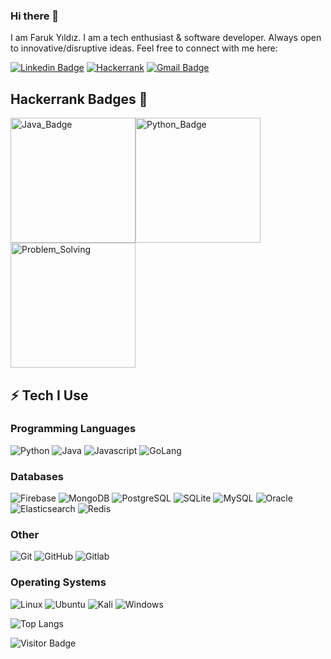 ### Hi there 👋
I am Faruk Yıldız. I am a tech enthusiast & software developer. Always open to innovative/disruptive ideas. Feel free to connect with me here:

[![Linkedin Badge](https://img.shields.io/badge/-farukyildiz-blue?style=flat-square&logo=Linkedin&logoColor=white&link=https://www.linkedin.com/in/farukyildiz/)](https://www.linkedin.com/in/farukyildiz/)
[![Hackerrank](https://img.shields.io/badge/-hackerrank-2EC866?style=flat-square&logo=hackerrank&logoColor=black)](https://www.hackerrank.com/omerfarukyiildiz)
[![Gmail Badge](https://img.shields.io/badge/-Gmail-c14438?style=flat-square&logo=Gmail&logoColor=white&link=mailto:omerfarukyiildiz@gmail.com)](mailto:kanna6501@gmail.com)

## Hackerrank Badges :muscle:
<img src="https://hrcdn.net/fcore/assets/generated-badges/java_level_3_stars_5_linkedin-76cbc0ca6b.png" alt="Java_Badge" width="200" display="inline"/><img src="https://hrcdn.net/fcore/assets/generated-badges/python_level_3_stars_5_linkedin-f25f994a6e.png" alt="Python_Badge" width="200"/>
<img src="https://hrcdn.net/fcore/assets/generated-badges/problem-solving_level_3_stars_5_linkedin-87839cf294.png" alt="Problem_Solving" width="200"/>


## ⚡ Tech I Use

### Programming Languages

![Python](https://img.shields.io/badge/-Python-white?style=rounded-square&logo=Python)
![Java](https://img.shields.io/badge/-Java-black?style=flat-square&logo=java)
![Javascript](https://img.shields.io/badge/-Javascript-black?style=flat-square&logo=javascript)
![GoLang](https://img.shields.io/badge/-Go-black?style=flat-square&logo=go)

### Databases

![Firebase](https://img.shields.io/badge/Firebase-039BE5?style=flat-square&logo=Firebase&logoColor=white)
![MongoDB](https://img.shields.io/badge/-MongoDB-black?style=flat-square&logo=mongodb)
![PostgreSQL](https://img.shields.io/badge/-PostgreSQL-336791?style=flat-square&logo=postgresql)
![SQLite](https://img.shields.io/badge/sqlite-%2307405e.svg?style=flat-square&logo=sqlite&logoColor=white)
![MySQL](https://img.shields.io/badge/-MySQL-black?style=flat-square&logo=mysql)
![Oracle](https://img.shields.io/badge/-Oracle-black?style=flat-square&logo=oracle)
![Elasticsearch](https://img.shields.io/badge/-Elasticsearch-black?style=flat-square&logo=elasticsearch)
![Redis](https://img.shields.io/badge/-Redis-black?style=flat-square&logo=redis)

### Other 

![Git](https://img.shields.io/badge/-Git-black?style=flat-square&logo=git)
![GitHub](https://img.shields.io/badge/-GitHub-181717?style=flat-square&logo=github)
![Gitlab](https://img.shields.io/badge/-Gitlab-181717?style=flat-square&logo=gitlab)

### Operating Systems

![Linux](https://img.shields.io/badge/Linux-FCC624?style=flat-square&logo=linux&logoColor=black)
![Ubuntu](https://img.shields.io/badge/Ubuntu-E95420?style=flat-square&logo=ubuntu&logoColor=white)
![Kali](https://img.shields.io/badge/Kali-black?style=flat-square&logo=kalilinux&logoColor=white)
![Windows](https://img.shields.io/badge/Windows-0078D6?style=flat-square&logo=windows&logoColor=white)

![Top Langs](https://github-readme-stats.vercel.app/api/top-langs/?username=faruk-yildiz&hide=TeX&layout=compact)

![Visitor Badge](https://visitor-badge.laobi.icu/badge?page_id=faruk-yildiz.faruk-yildiz)




<!--
**faruk-yildiz/faruk-yildiz** is a ✨ _special_ ✨ repository because its `README.md` (this file) appears on your GitHub profile.

Here are some ideas to get you started:

- 🔭 I’m currently working on ...
- 🌱 I’m currently learning ...
- 👯 I’m looking to collaborate on ...
- 🤔 I’m looking for help with ...
- 💬 Ask me about ...
- 📫 How to reach me: ...
- 😄 Pronouns: ...
- ⚡ Fun fact: ...
-->
